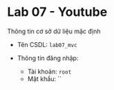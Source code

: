 # Lab 07 - Youtube

Thông tin cơ sở dữ liệu mặc định 

- Tên CSDL: `lab07_mvc`
- Thông tin đăng nhập:

  - Tài khoản: `root`
  - Mật khẩu: ``
